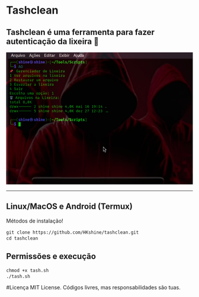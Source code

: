 # Tashclean

## Tashclean é uma ferramenta para fazer autenticação da lixeira 🚮 

![HarpyFetch Banner](tash.png)

---
## Linux/MacOS e Android (Termux) 
Métodos de instalação! 
```
git clone https://github.com/HKshine/tashclean.git
cd tashclean
```
## Permissões e execução 
```
chmod +x tash.sh
./tash.sh
```
#Licença
MIT License. Códigos livres, mas responsabilidades são tuas.

 
